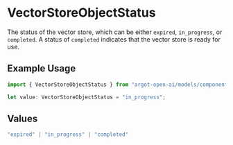 # VectorStoreObjectStatus

The status of the vector store, which can be either `expired`, `in_progress`, or `completed`. A status of `completed` indicates that the vector store is ready for use.

## Example Usage

```typescript
import { VectorStoreObjectStatus } from "argot-open-ai/models/components";

let value: VectorStoreObjectStatus = "in_progress";
```

## Values

```typescript
"expired" | "in_progress" | "completed"
```